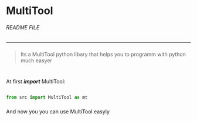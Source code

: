 # MultiTool
###### README FILE
***
###
> Its a MultiTool python libary that helps you to programm with python much easyer 

#
At first **_import_** MultiTool:

````python

from src import MultiTool as mt
````

###
And now you you can use MultiTool easyly

